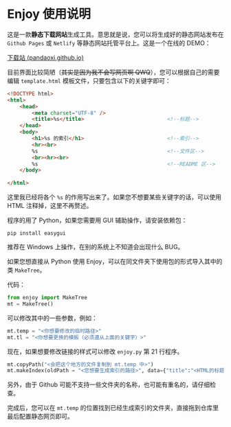 # Enjoy 使用说明

这是一款**静态下载网站**生成工具。意思就是说，您可以将生成好的静态网站发布在 `Github Pages` 或 `Netlify` 等静态网站托管平台上。这是一个在线的 DEMO：

[下载站 (pandaoxi.github.io)](https://pandaoxi.github.io/enjoy-WebsiteMaker/)

目前界面比较简陋（~~其实是因为我不会写网页啊 QWQ~~），您可以根据自己的需要编辑 `template.html` 模板文件，只要包含以下的关键字即可：

```html
<!DOCTYPE html>
<html>
	<head>
		<meta charset="UTF-8" />
		<title>%s</title>							<!--标题-->
	</head>
	<body>
		<h1>%s 的索引</h1>							  <!--索引-->
		<hr><br>
		%s											<!--文件区-->
		<br><hr><br>
		%s											<!--README 区-->
	</body>
	
</html>
```

这里我已经将各个 `%s` 的作用写出来了。如果您不想要某些关键字的话，可以使用 HTML 注释掉，这里不再赘述。



程序的用了 Python，如果您需要用 GUI 辅助操作，请安装依赖包：

```
pip install easygui
```

推荐在 Windows 上操作，在别的系统上不知道会出现什么 BUG。

如果您想直接从 Python 使用 Enjoy，可以在同文件夹下使用包的形式导入其中的类 `MakeTree`。

代码：

```python
from enjoy import MakeTree
mt = MakeTree()
```

可以修改其中的一些参数，例如：

```python
mt.temp = "<你想要修改的临时路径>"
mt.tl = "<你想要更换的模板（必须遵从上面的关键字）>"
```

现在，如果想要修改链接的样式可以修改 `enjoy.py` 第 21 行程序。

```python
mt.copyPath("<会把这个地方的文件复制到 mt.temp 中>")
mt.makeIndex(oldPath = "<您想要生成索引的路径>", data={"title":"<HTML的标题>", "README":"<就是下面的那个说明>"})
```

另外，由于 Github 可能不支持一些文件夹的名称，也可能有重名的，请仔细检查。

完成后，您可以在 `mt.temp` 的位置找到已经生成索引的文件夹，直接拖到仓库里最后配置静态网页即可。
